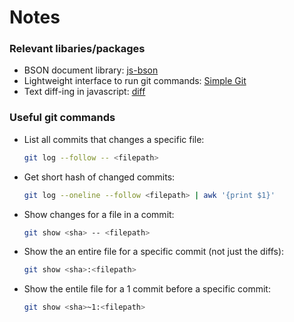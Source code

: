# Notes

### Relevant libaries/packages
- BSON document library: [js-bson](https://www.npmjs.com/package/bson)
- Lightweight interface to run git commands: [Simple Git](https://www.npmjs.com/package/simple-git)
- Text diff-ing in javascript: [diff](https://www.npmjs.com/package/diff)

### Useful git commands
- List all commits that changes a specific file:
  ```bash
  git log --follow -- <filepath>
  ```
- Get short hash of changed commits:
  ```bash
  git log --oneline --follow <filepath> | awk '{print $1}'
  ```
- Show changes for a file in a commit:
  ```bash
  git show <sha> -- <filepath>
  ```
- Show the an entire file for a specific commit (not just the diffs):
  ```bash
  git show <sha>:<filepath>
  ```
- Show the entile file for a 1 commit before a specific commit:
  ```bash
  git show <sha>~1:<filepath>
  ```
